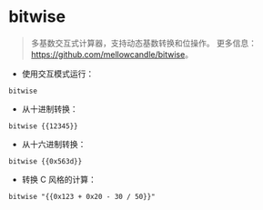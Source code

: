 # bitwise

> 多基数交互式计算器，支持动态基数转换和位操作。
> 更多信息：<https://github.com/mellowcandle/bitwise>。

- 使用交互模式运行：

`bitwise`

- 从十进制转换：

`bitwise {{12345}}`

- 从十六进制转换：

`bitwise {{0x563d}}`

- 转换 C 风格的计算：

`bitwise "{{0x123 + 0x20 - 30 / 50}}"`